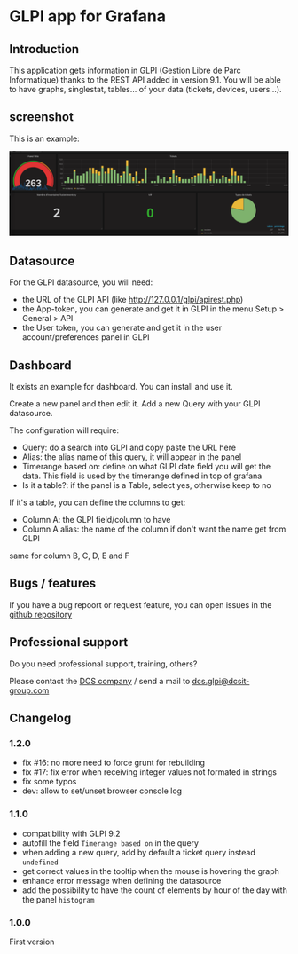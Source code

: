 # GLPI app for Grafana

## Introduction

This application gets information in GLPI (Gestion Libre de Parc Informatique) thanks to the REST API added in
version 9.1. You will be able to have graphs, singlestat, tables... of your data (tickets, devices, users...).

## screenshot

This is an example:

![screenshot1](https://raw.githubusercontent.com/ddurieux/glpi_app_grafana/master/screenshot1.png)

## Datasource

For the GLPI datasource, you will need:

* the URL of the GLPI API (like http://127.0.0.1/glpi/apirest.php)
* the App-token, you can generate and get it in GLPI in the menu Setup > General > API
* the User token, you can generate and get it in the user account/preferences panel in GLPI

## Dashboard

It exists an example for dashboard. You can install and use it.

Create a new panel and then edit it.
Add a new Query with your GLPI datasource.

The configuration will require:

* Query: do a search into GLPI and copy paste the URL here
* Alias: the alias name of this query, it will appear in the panel
* Timerange based on: define on what GLPI date field you will get the data. This field is used by the timerange defined in top of grafana
* Is it a table?: if the panel is a Table, select yes, otherwise keep to no

If it's a table, you can define the columns to get:

* Column A: the GLPI field/column to have
* Column A alias: the name of the column if don't want the name get from GLPI

same for column B, C, D, E and F


## Bugs / features

If you have a bug repoort or request feature, you can open issues in the [github repository](https://github.com/ddurieux/glpi_app_grafana)

## Professional support

Do you need professional support, training, others?

Please contact the [DCS company](https://www.dcsit-group.com/) / send a mail to [dcs.glpi@dcsit-group.com](mailto:dcs.glpi@dcsit-group.com)


## Changelog

### 1.2.0

* fix #16: no more need to force grunt for rebuilding
* fix #17: fix error when receiving integer values not formated in strings
* fix some typos
* dev: allow to set/unset browser console log

### 1.1.0

* compatibility with GLPI 9.2
* autofill the field `Timerange based on` in the query
* when adding a new query, add by default a ticket query instead `undefined`
* get correct values in the tooltip when the mouse is hovering the graph
* enhance error message when defining the datasource
* add the possibility to have the count of elements by hour of the day with the panel `histogram`

### 1.0.0

First version